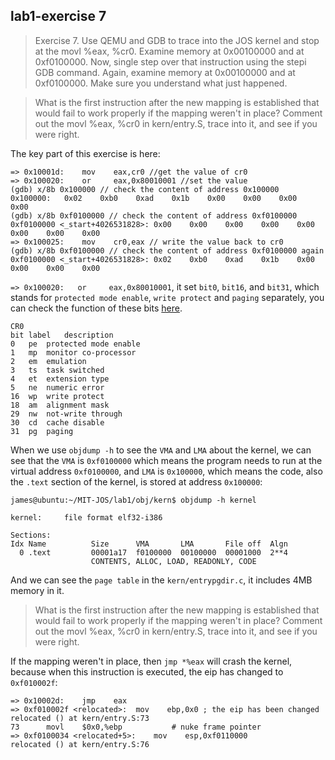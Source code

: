 ## lab1-exercise 7

> Exercise 7. Use QEMU and GDB to trace into the JOS kernel and stop at the movl %eax, %cr0. Examine memory at 0x00100000 and at 0xf0100000. Now, single step over that instruction using the stepi GDB command. Again, examine memory at 0x00100000 and at 0xf0100000. Make sure you understand what just happened.

> What is the first instruction after the new mapping is established that would fail to work properly if the mapping weren't in place? Comment out the movl %eax, %cr0 in kern/entry.S, trace into it, and see if you were right.

The key part of this exercise is here:
```gdb
=> 0x10001d:	mov    eax,cr0 //get the value of cr0
=> 0x100020:	or     eax,0x80010001 //set the value
(gdb) x/8b 0x100000 // check the content of address 0x100000
0x100000:	0x02	0xb0	0xad	0x1b	0x00	0x00	0x00	0x00
(gdb) x/8b 0xf0100000 // check the content of address 0xf0100000
0xf0100000 <_start+4026531828>:	0x00	0x00	0x00	0x00	0x00	0x00	0x00	0x00
=> 0x100025:	mov    cr0,eax // write the value back to cr0
(gdb) x/8b 0xf0100000 // check the content of address 0xf0100000 again
0xf0100000 <_start+4026531828>:	0x02	0xb0	0xad	0x1b	0x00	0x00	0x00	0x00
```

`=> 0x100020:	or     eax,0x80010001`, it set `bit0`, `bit16`, and `bit31`, which stands for `protected mode enable`, `write protect` and `paging` separately, you can check the function of these bits [here](http://wiki.osdev.org/CPU_Registers_x86#CR0).
```
CR0
bit	label	description
0	pe	protected mode enable
1	mp	monitor co-processor
2	em	emulation
3	ts	task switched
4	et	extension type
5	ne	numeric error
16	wp	write protect
18	am	alignment mask
29	nw	not-write through
30	cd	cache disable
31	pg	paging
```

When we use `objdump -h` to see the `VMA` and `LMA` about the kernel, we can see that the `VMA` is `0xf0100000` which means the program needs to run at the virtual address `0xf0100000`, and `LMA` is `0x100000`, which means the code, also the `.text` section of the kernel, is stored at address `0x100000`:

```
james@ubuntu:~/MIT-JOS/lab1/obj/kern$ objdump -h kernel

kernel:     file format elf32-i386

Sections:
Idx Name          Size      VMA       LMA       File off  Algn
  0 .text         00001a17  f0100000  00100000  00001000  2**4
                  CONTENTS, ALLOC, LOAD, READONLY, CODE
```

And we can see the `page table` in the `kern/entrypgdir.c`, it includes 4MB memory in it.

> What is the first instruction after the new mapping is established that would fail to work properly if the mapping weren't in place? Comment out the movl %eax, %cr0 in kern/entry.S, trace into it, and see if you were right.

If the mapping weren't in place, then `jmp *%eax` will crash the kernel, because when this instruction is executed, the eip has changed to `0xf010002f`:
```
=> 0x10002d:	jmp    eax
=> 0xf010002f <relocated>:	mov    ebp,0x0 ; the eip has been changed
relocated () at kern/entry.S:73
73		movl	$0x0,%ebp			# nuke frame pointer
=> 0xf0100034 <relocated+5>:	mov    esp,0xf0110000
relocated () at kern/entry.S:76
```
